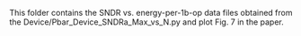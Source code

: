 This folder contains the SNDR vs. energy-per-1b-op data files obtained from the Device/Pbar_Device_SNDRa_Max_vs_N.py and plot Fig. 7 in the paper.
